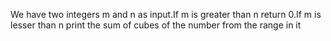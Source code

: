 We have two integers m and n as input.If m is greater than n return 0.If m is lesser than n print the sum of cubes of the number from the range in it
